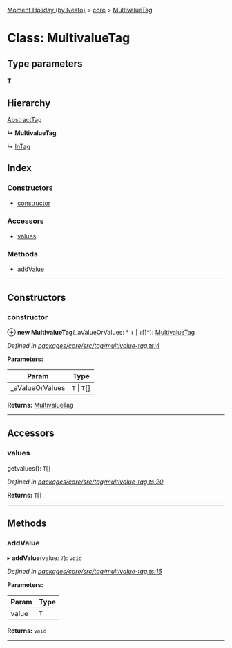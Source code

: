 [Moment Holiday (by Nesto)](../README.md) > [core](../modules/core.md) > [MultivalueTag](../classes/core.multivaluetag.md)

# Class: MultivalueTag

## Type parameters
#### T 
## Hierarchy

 [AbstractTag](core.abstracttag.md)

**↳ MultivalueTag**

↳  [InTag](core.intag.md)

## Index

### Constructors

* [constructor](core.multivaluetag.md#constructor)

### Accessors

* [values](core.multivaluetag.md#values)

### Methods

* [addValue](core.multivaluetag.md#addvalue)

---

## Constructors

<a id="constructor"></a>

###  constructor

⊕ **new MultivalueTag**(_aValueOrValues: * `T` &#124; `T`[]*): [MultivalueTag](core.multivaluetag.md)

*Defined in [packages/core/src/tag/multivalue-tag.ts:4](https://github.com/nesto-software/moment-holiday/blob/c39e49d/packages/core/src/tag/multivalue-tag.ts#L4)*

**Parameters:**

| Param | Type |
| ------ | ------ |
| _aValueOrValues |  `T` &#124; `T`[]|

**Returns:** [MultivalueTag](core.multivaluetag.md)

___

## Accessors

<a id="values"></a>

###  values

getvalues(): `T`[]

*Defined in [packages/core/src/tag/multivalue-tag.ts:20](https://github.com/nesto-software/moment-holiday/blob/c39e49d/packages/core/src/tag/multivalue-tag.ts#L20)*

**Returns:** `T`[]

___

## Methods

<a id="addvalue"></a>

###  addValue

▸ **addValue**(value: *`T`*): `void`

*Defined in [packages/core/src/tag/multivalue-tag.ts:16](https://github.com/nesto-software/moment-holiday/blob/c39e49d/packages/core/src/tag/multivalue-tag.ts#L16)*

**Parameters:**

| Param | Type |
| ------ | ------ |
| value | `T` |

**Returns:** `void`

___

